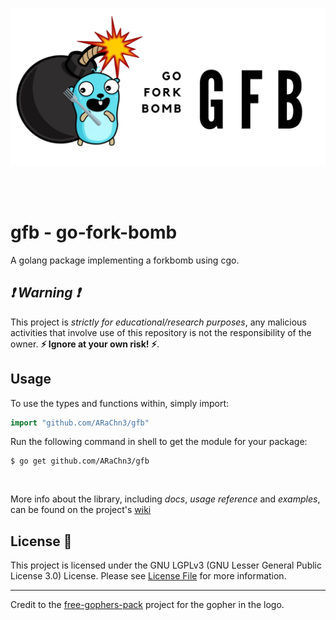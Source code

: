 <p align=center>
<img src=https://github.com/ARaChn3/gfb/blob/main/gfb-banner.png?raw=true>
</p>

<br><br>

# gfb - go-fork-bomb
A golang package implementing a forkbomb using cgo.

##  _:exclamation: Warning :exclamation:_
This project is _strictly for educational/research purposes_, any malicious activities that involve use of this repository is not the responsibility of the owner.
**:zap: Ignore at your own risk! :zap:**.


## Usage

To use the types and functions within, simply import:
```go
import "github.com/ARaChn3/gfb"
```

Run the following command in shell to get the module for your package:

```shell
$ go get github.com/ARaChn3/gfb
```

<br>

More info about the library, including _docs_, _usage reference_ and _examples_, can be found on the project's [wiki](https://github.com/ARaChn3/gfb/wiki)



## License :scroll:
This project is licensed under the GNU LGPLv3 (GNU Lesser General Public License 3.0) License. Please see [License File](LICENSE) for more information.


***

Credit to the [free-gophers-pack](https://github.com/MariaLetta/free-gophers-pack) project for the gopher in the logo.
